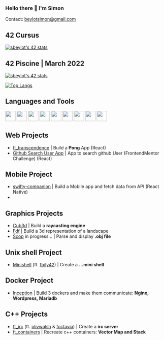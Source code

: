 ### Hello there 👋 I'm Simon

Contact: beylotsimon@gmail.com

## 42 Cursus

[![sbeylot's 42 stats](https://badge42.vercel.app/api/v2/clgak8c7g007308k2u0ma7sr5/stats?cursusId=21&coalitionId=48)](https://github.com/JaeSeoKim/badge42)

## 42 Piscine | March 2022

[![sbeylot's 42 stats](https://badge42.vercel.app/api/v2/clgak8c7g007308k2u0ma7sr5/stats?cursusId=9&coalitionId=piscine)](https://github.com/JaeSeoKim/badge42)

[![Top Langs](https://github-readme-stats.vercel.app/api/top-langs/?username=bCigueS&theme=github_dark)](https://github.com/anuraghazra/github-readme-stats)
## Languages and Tools

<p float="left">

<img height="32" width="32" src="https://cdn.simpleicons.org/c/7A8073" />
<img height="32" width="32" src="https://cdn.simpleicons.org/cplusplus/7A8073" />
<img height="32" width="32" src="https://cdn.simpleicons.org/typescript/7A8073" />
<img height="32" width="32" src="https://cdn.simpleicons.org/react/7A8073" />
<img height="32" width="32" src="https://cdn.simpleicons.org/neovim/7A8073" />
<img height="32" width="32" src="https://cdn.simpleicons.org/visualstudiocode/7A8073" />
<img height="32" width="32" src="https://cdn.simpleicons.org/adobephotoshop/7A8073" />
<img height="32" width="32" src="https://cdn.simpleicons.org/adobeillustrator/7A8073" />
<img height="32" width="32" src="https://cdn.simpleicons.org/blender/7A8073" />
</p>

## Web Projects
- [ft_transcendence](https://github.com/bCigueS/ft_transcendence) | Build a **Pong** App (React)
- [Github Search User App](https://github.com/bCigueS/github-user-search-app-frontendmentor) | App to search github User (FrontendMentor Challenge) (React)

## Mobile Project
- [swifty-companion](https://github.com/bCigueS/swifty-companion) | Build a Mobile app and fetch data from API (React Native)
- 
## Graphics Projects
- [Cub3d](https://github.com/bCigueS/cub3d) | Build a **raycasting engine**
- [Fdf](https://github.com/bCigueS/fdf) | Build a 3d representation of a landscape
- [Scop]() in progress...   | Parse and display **.obj file**

## Unix shell Project
- [Minishell](https://github.com/bCigueS/minishell) (ft. [fbily42](https://github.com/fbily42)) | Create a **...mini shell**

## Docker Project
- [Inception](https://github.com/bCigueS/inception) | Build 3 dockers and make them communicate: **Nginx, Wordpress, Mariadb**

## C++ Projects
- [ft_irc](https://github.com/bCigueS/ft_irc) (ft. [olivwalsh](https://github.com/olivwalsh) & [foctavia](https://github.com/foctavia)) | Create a **irc server**
- [ft_containers](https://github.com/bCigueS/ft_containers) | Recreate c++ containers:  **Vector Map and Stack**

